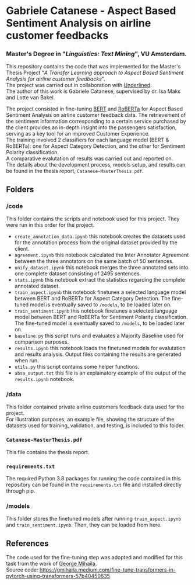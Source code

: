# Gabriele Catanese - Aspect Based Sentiment Analysis on airline customer feedbacks
### Master's Degree in "*Linguistics: Text Mining*", VU Amsterdam.
This repository contains the code that was implemented for the Master's Thesis Project "*A Transfer Learning approach to Aspect Based Sentiment Analysis for airline customer feedbacks*".\
The project was carried out in collaboration with [Underlined](https://underlined.nl/).\
The author of this work is Gabriele Catanese, supervised by dr. Isa Maks and Lotte van Bakel.



The project consisted in fine-tuning [BERT](https://huggingface.co/bert-base-uncased) and [RoBERTa](https://huggingface.co/roberta-base) for Aspect Based Sentiment Analysis on airline customer feedback data. The retrievement of the sentiment information corresponding to a certain service purchased by the client provides an in-depth insight into the passengers satisfaction, serving as a key tool for an improved Customer Experience.\
The training involved 2 classifiers for each language model (BERT & RoBERTa): one for Aspect Category Detection, and the other for Sentiment Polarity classification.\
A comparative evalutation of results was carried out and reported on.\
The details about the development process, models setup, and results can be found in the thesis report, `Catanese-MasterThesis.pdf`.



## Folders
### /code
This folder contains the scripts and notebook used for this project. They were run in this order for the project.

* `create_annotation_data.ipynb` this notebook creates the datasets used for the annotation process from the original dataset provided by the client.
* `agreement.ipynb` this notebook calculated the Inter Annotator Agreement between the three annotators on the same batch of 50 sentences.
* `unify_dataset.ipynb` this notebook merges the three annotated sets into one complete dataset consisting of 2495 sentences.
* `stats.ipynb` this notebook extract the statistics regarding the complete annotated dataset.
* `train_aspect.ipynb` this notebook finetunes a selected language model between BERT and RoBERTa for Aspect Category Detection. The fine-tuned model is eventually saved to `/models`, to be loaded later on.
* `train_sentiment.ipynb` this notebook finetunes a selected language model between BERT and RoBERTa for Sentiment Polarity classification. The fine-tuned model is eventually saved to `/models`, to be loaded later on.
* `baseline.py` this script runs and evaluates a Majority Baseline used for comparison purposes.
* `results.ipynb` this notebook loads the finetuned models for evalutation and results analysis. Output files containing the results are generated when run.
* `utils.py` this script contains some helper functions.
* `absa_output.txt` this file is an explainatory example of the output of the `results.ipynb` notebook. 


### /data
This folder contained private airline customers feedback data used for the project.\
For illustration purposes, an example file, showing the structure of the datasets used for training, validation, and testing, is included to this folder.

### `Catanese-MasterThesis.pdf`
This file contains the thesis report.

### `requirements.txt`
The required Python 3.8 packages for running the code contained in this repository can be found in the `requirements.txt` file and installed directly through pip.

### /models
This folder stores the finetuned models after running `train_aspect.ipynb` and `train_sentiment.ipynb`. Then, they can be loaded from here.

## References
The code used for the fine-tuning step was adopted and modified for this task from the work of [George Mihaila](https://github.com/gmihaila).\
Source code: https://gmihaila.medium.com/fine-tune-transformers-in-pytorch-using-transformers-57b40450635

